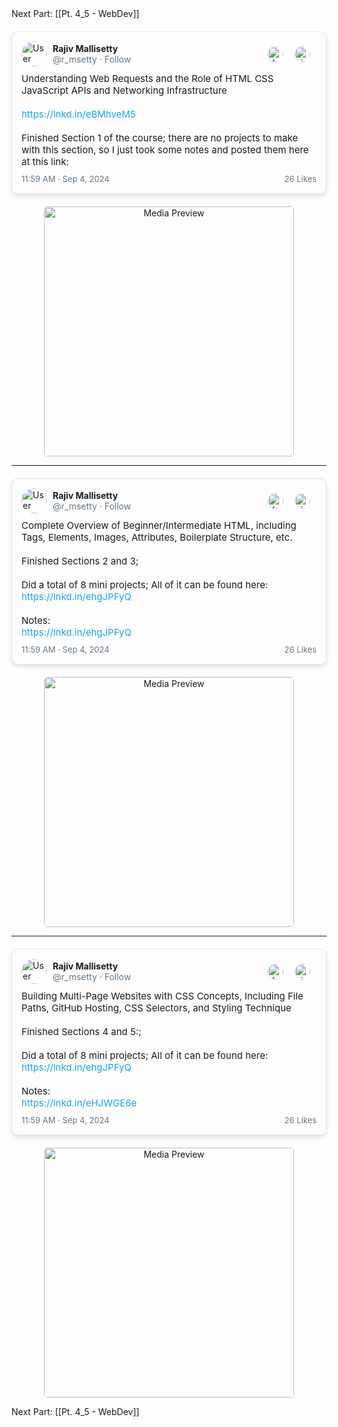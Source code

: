 
Next Part: [[Pt. 4_5 - WebDev]]


<div class="tweet-container">
    <div class="tweet-header">
        <img src="https://pbs.twimg.com/profile_images/1525644036157186055/mo5i70w-_400x400.png" alt="User Profile">
        <div class="user-info">
            <div class="user-details">
                <strong>Rajiv Mallisetty</strong>
                <span>@r_msetty · Follow</span>
            </div>
            <div class="user-icons">
                <a href="https://x.com/r_msetty/status/1868793179920908401" target="_blank">
                    <img src="https://assets1.chainstoreage.com/2023-07/twitter-x-logo.png" alt="X Icon">
                </a>
                <a href="https://www.linkedin.com/posts/rajiv-m_%F0%9D%97%A7%F0%9D%97%BF%F0%9D%97%AE%F0%9D%97%B0%F0%9D%97%B8-%F0%9D%9F%AD-%F0%9D%97%97%F0%9D%97%AE%F0%9D%98%86%F0%9D%97%A3%F0%9D%98%81-%F0%9D%9F%AD-understanding-activity-7281481658820661248-mraw?utm_source=share&utm_medium=member_desktop" target="_blank">
                    <img src="https://cdn-icons-png.flaticon.com/512/174/174857.png" alt="LinkedIn Icon">
                </a>
            </div>
        </div>
    </div>
    <div class="tweet-content">
        Understanding Web Requests and the Role of HTML CSS JavaScript APIs and Networking Infrastructure <br><br>
        <a href="https://lnkd.in/eBMhveM5" target="_blank">https://lnkd.in/eBMhveM5</a>
        <br><br>Finished Section 1 of the course; there are no projects to make with this section, so I just took some notes and posted them here at this link:
    </div>
    <div class="tweet-footer">
        <span>11:59 AM · Sep 4, 2024</span>
        <a href="#">26 Likes</a>
    </div>
</div>

<!-- Clickable Image Outside Tweet Container -->
<div class="image-container">
    <a href="https://lnkd.in/eBMhveM5" target="_blank">
        <img src="./pt1.png" alt="Media Preview" style="width: 400px;">
        <div class="click-prompt">Click for a clearer view</div>
    </a>
</div>

<hr>

<div class="tweet-container">
    <div class="tweet-header">
        <img src="https://pbs.twimg.com/profile_images/1525644036157186055/mo5i70w-_400x400.png" alt="User Profile">
        <div class="user-info">
            <div class="user-details">
                <strong>Rajiv Mallisetty</strong>
                <span>@r_msetty · Follow</span>
            </div>
            <div class="user-icons">
                <a href="https://x.com/r_msetty/status/1869912551686873372" target="_blank">
                    <img src="https://assets1.chainstoreage.com/2023-07/twitter-x-logo.png" alt="X Icon">
                </a>
                <a href="https://www.linkedin.com/posts/rajiv-m_%F0%9D%97%A7%F0%9D%97%BF%F0%9D%97%AE%F0%9D%97%B0%F0%9D%97%B8-%F0%9D%9F%AD-%F0%9D%97%97%F0%9D%97%AE%F0%9D%98%86%F0%9D%97%A3%F0%9D%98%81-%F0%9D%9F%AE-complete-activity-7281482588429463552-br2C?utm_source=share&utm_medium=member_desktop" target="_blank">
                    <img src="https://cdn-icons-png.flaticon.com/512/174/174857.png" alt="LinkedIn Icon">
                </a>
            </div>
        </div>
    </div>
    <div class="tweet-content">
        Complete Overview of Beginner/Intermediate HTML, including Tags, Elements, Images, Attributes, Boilerplate Structure, etc. <br><br>
        Finished Sections 2 and 3;<br><br>
        Did a total of 8 mini projects; All of it can be found here:<br>
        <a href="https://lnkd.in/ehgJPFyQ" target="_blank">https://lnkd.in/ehgJPFyQ</a> <br><br>
        Notes:<br>
        <a href ="https://lnkd.in/ec2FFtcW" target="_blank">https://lnkd.in/ehgJPFyQ</a> <br>
    </div>
    <div class="tweet-footer">
        <span>11:59 AM · Sep 4, 2024</span>
        <a href="#">26 Likes</a>
    </div>
</div>

<!-- Clickable Image Outside Tweet Container -->
<div class="image-container">
    <a href="https://lnkd.in/ec2FFtcW" target="_blank">
        <img src="./pt2.png" alt="Media Preview" style="width: 400px;">
        <div class="click-prompt">Click for a clearer view</div>
    </a>
</div>

<hr>

<div class="tweet-container">
    <div class="tweet-header">
        <img src="https://pbs.twimg.com/profile_images/1525644036157186055/mo5i70w-_400x400.png" alt="User Profile">
        <div class="user-info">
            <div class="user-details">
                <strong>Rajiv Mallisetty</strong>
                <span>@r_msetty · Follow</span>
            </div>
            <div class="user-icons">
                <a href="https://x.com/r_msetty/status/1872034868298977420" target="_blank">
                    <img src="https://assets1.chainstoreage.com/2023-07/twitter-x-logo.png" alt="X Icon">
                </a>
                <a href="https://www.linkedin.com/posts/rajiv-m_%F0%9D%97%A7%F0%9D%97%BF%F0%9D%97%AE%F0%9D%97%B0%F0%9D%97%B8-%F0%9D%9F%AD-%F0%9D%97%97%F0%9D%97%AE%F0%9D%98%86%F0%9D%97%A3%F0%9D%98%81-%F0%9D%9F%AF-building-activity-7281483053439365120-Orrv?utm_source=share&utm_medium=member_desktop" target="_blank">
                    <img src="https://cdn-icons-png.flaticon.com/512/174/174857.png" alt="LinkedIn Icon">
                </a>
            </div>
        </div>
    </div>
    <div class="tweet-content">
        Building Multi-Page Websites with CSS Concepts, Including File Paths, GitHub Hosting, CSS Selectors, and Styling Technique <br><br>
        Finished Sections 4 and 5:;<br><br>
        Did a total of 8 mini projects; All of it can be found here:<br>
        <a href="https://lnkd.in/ehgJPFyQ" target="_blank">https://lnkd.in/ehgJPFyQ</a> <br><br>
        Notes:<br>
        <a href ="https://lnkd.in/eHJWGE6e" target="_blank">https://lnkd.in/eHJWGE6e</a> <br>
    </div>
    <div class="tweet-footer">
        <span>11:59 AM · Sep 4, 2024</span>
        <a href="#">26 Likes</a>
    </div>
</div>

<!-- Clickable Image Outside Tweet Container -->
<div class="image-container">
    <a href="https://docs.google.com/presentation/d/11uGVDyTO1qS4oROKH5qrZGrrxtZFtD3Beqij5C6CXKc/edit#slide=id.g32619135d4d_0_0" target="_blank">
        <img src="./pt3.png" alt="Media Preview" style="width: 400px;">
        <div class="click-prompt">Click for a clearer view</div>
    </a>
</div>


Next Part: [[Pt. 4_5 - WebDev]]

<style>
    body {
        margin: 0;
        padding: 20px;
    }

    .tweet-container {
        max-width: 600px;
        margin: 20px auto;
        border: 1px solid #e1e8ed;
        border-radius: 10px;
        padding: 15px;
        box-shadow: 0 4px 6px rgba(0, 0, 0, 0.1);
    }

    .tweet-header {
        display: flex;
        align-items: center;
        margin-bottom: 10px;
    }

    .tweet-header img {
        width: 40px;
        height: 40px;
        border-radius: 50%;
        margin-right: 10px;
    }

    .user-info {
        display: flex;
        justify-content: space-between;
        align-items: center;
        width: 100%;
    }

    .user-details {
        font-size: 14px;
    }

    .user-details strong {
        display: block;
        font-weight: bold;
    }

    .user-details span {
        color: #657786;
    }

    .user-icons {
        display: flex;
        gap: 8px;
    }

    .user-icons img {
        width: 25px;
        height: 25px;
        cursor: pointer;
    }

    .user-icons img:hover {
        opacity: 0.8;
    }

    .tweet-content {
        font-size: 15px;
        margin-bottom: 10px;
    }

    .tweet-content a {
        color: #1da1f2;
        text-decoration: none;
    }

    .tweet-content a:hover {
        text-decoration: underline;
    }

    .tweet-footer {
        display: flex;
        justify-content: space-between;
        align-items: center;
        font-size: 13px;
        color: #657786;
        margin-top: 10px;
    }

    .tweet-footer a {
        color: #657786;
        text-decoration: none;
    }

    .tweet-footer a:hover {
        text-decoration: underline;
    }

    /* New Style for Image */
    .tweet-content img {
        display: block;
        margin: 0 auto;
        width: 200px;
    }

    .image-container {
        position: relative;
        text-align: center;
        margin-top: 20px; /* Adjusted to be below the tweet container */
    }

    .image-container a img {
        display: block;
        margin: 0 auto;
        width: 200px;
        border-radius: 5px;
        cursor: pointer;
    }

    .image-container a:hover img {
        opacity: 0.8;
    }

    .click-prompt {
        position: absolute;
        bottom: 10px;
        left: 50%;
        transform: translateX(-50%);
        font-size: 14px;
        color: white;
        background-color: rgba(0, 0, 0, 0.5);
        padding: 5px;
        border-radius: 3px;
        display: none;
    }

    .image-container a:hover .click-prompt {
        display: block;
    }

    /* Additional Style for Reel Container (if used later) */
    .reel-container {
        max-width: 600px;
        margin: 20px auto;
        border: 1px solid #e1e8ed;
        border-radius: 10px;
        padding: 15px;
        box-shadow: 0 4px 6px rgba(0, 0, 0, 0.1);
    }

    .reel-header {
        display: flex;
        align-items: center;
        margin-bottom: 10px;
    }

    .reel-header img {
        width: 40px;
        height: 40px;
        border-radius: 50%;
        margin-right: 10px;
    }

    .reel-info {
        display: flex;
        justify-content: space-between;
        align-items: center;
        width: 100%;
    }

    .reel-content iframe {
        width: 100%;
        height: 500px;
        border: none;
        margin-bottom: 10px;
    }

    .reel-footer {
        display: flex;
        justify-content: space-between;
        align-items: center;
        font-size: 13px;
        color: #657786;
        margin-top: 10px;
    }

    .reel-footer a {
        color: #657786;
        text-decoration: none;
    }

    .reel-footer a:hover {
        text-decoration: underline;
    }

</style>